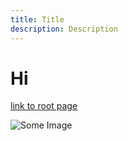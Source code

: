 ```yaml
---
title: Title
description: Description
---
```


# Hi

<inline-fragment src="~/product/fragments/a.md"></inline-fragment>

[link to root page](~/product/product.md)

![Some Image](~/product/some-image.png "Some Image")
